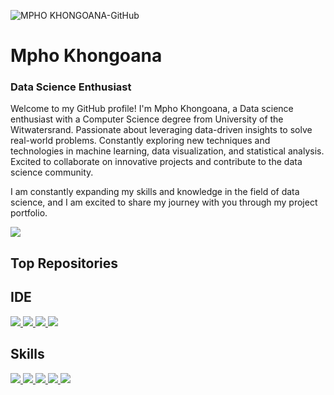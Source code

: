 ![MPHO KHONGOANA-GitHub](https://github.com/Mpho757/MPHO-KHONGOANA-GitHub/assets/71156397/1c0d9a31-819c-4c72-a5f9-09f9d6f3833b)
# Mpho Khongoana
###  Data Science Enthusiast 

Welcome to my GitHub profile! I'm Mpho Khongoana, a Data science enthusiast with a Computer Science degree from University of the Witwatersrand. Passionate about leveraging data-driven insights to solve real-world problems. Constantly exploring new techniques and technologies in machine learning, data visualization, and statistical analysis. Excited to collaborate on innovative projects and contribute to the data science community.

I am constantly expanding my skills and knowledge in the field of data science, and I am excited to share my journey with you through my project portfolio.

[![](https://github-profile-summary-cards.vercel.app/api/cards/profile-details?username=Mpho757&theme=dark)](https://github.com/Mpho757)

## Top Repositories

## IDE
[![](https://img.shields.io/badge/Python-FFD43B?style=for-the-badge&logo=python&logoColor=blue) ![](	https://img.shields.io/badge/Colab-F9AB00?style=for-the-badge&logo=googlecolab&color=525252) ![](https://img.shields.io/badge/PyCharm-000000.svg?&style=for-the-badge&logo=PyCharm&logoColor=white) ![](https://img.shields.io/badge/VSCode-0078D4?style=for-the-badge&logo=visual%20studio%20code&logoColor=white)](https://github.com/Mpho757)

## Skills
[![](https://img.shields.io/badge/Numpy-777BB4?style=for-the-badge&logo=numpy&logoColor=white) ![](https://img.shields.io/badge/Python-FFD43B?style=for-the-badge&logo=python&logoColor=blue) ![](https://img.shields.io/badge/SciPy-654FF0?style=for-the-badge&logo=SciPy&logoColor=white)  ![](https://img.shields.io/badge/Jupyter-F37626.svg?&style=for-the-badge&logo=Jupyter&logoColor=white) ![](https://img.shields.io/badge/Plotly-239120?style=for-the-badge&logo=plotly&logoColor=white)](https://github.com/SUKHMAN-SINGH-1612)
